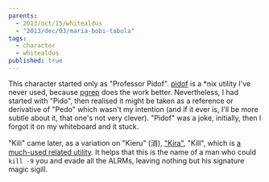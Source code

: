 ```yaml
---
parents: 
  - 2013/oct/15/whitealdus
  - "2013/dec/03/maria-bobi-tabula"
tags: 
  - character
  - whitealdus
published: true
---
```


This character started only as "Professor Pidof". [pidof](https://linux.die.net/man/8/pidof) is a \*nix utility I've never used, because [pgrep](https://linux.die.net/man/1/pgrep) does the work better. Nevertheless, I had started with "Pido", then realised it might be taken as a reference or derivative of "Pedo" which wasn't my intention (and if it ever is, I'll be more subtle about it, that one's not very clever). "Pidof" was a joke, initially, then I forgot it on my whiteboard and it stuck.

"Kili" came later, as a variation on "Kieru" (消), ["Kira"](https://en.wikipedia.org/wiki/Light_Yagami), "Kill", which is [a much-used related utility](https://en.wikipedia.org/wiki/Kill_%28command%29#Unix_and_Unix-like). It helps that this is the name of a man who could `kill -9` you and evade all the ALRMs, leaving nothing but his signature magic sigill.
